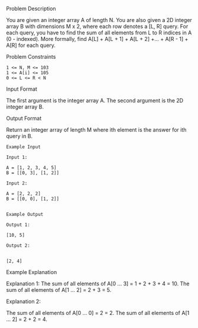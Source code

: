 Problem Description

You are given an integer array A of length N.
You are also given a 2D integer array B with dimensions M x 2, where each row denotes a [L, R] query.
For each query, you have to find the sum of all elements from L to R indices in A (0 - indexed).
More formally, find A[L] + A[L + 1] + A[L + 2] +... + A[R - 1] + A[R] for each query.



Problem Constraints
    
    1 <= N, M <= 103
    1 <= A[i] <= 105
    0 <= L <= R < N


Input Format

The first argument is the integer array A.
The second argument is the 2D integer array B.


Output Format

Return an integer array of length M where ith element is the answer for ith query in B.

    
    Example Input
    
    Input 1:
    
    A = [1, 2, 3, 4, 5]
    B = [[0, 3], [1, 2]]
    
    Input 2:
    
    A = [2, 2, 2]
    B = [[0, 0], [1, 2]]
    
    
    Example Output
    
    Output 1:
    
    [10, 5]
    
    Output 2:
    
    
    [2, 4]


Example Explanation

Explanation 1:
The sum of all elements of A[0 ... 3] = 1 + 2 + 3 + 4 = 10.
The sum of all elements of A[1 ... 2] = 2 + 3 = 5.

Explanation 2:

The sum of all elements of A[0 ... 0] = 2 = 2.
The sum of all elements of A[1 ... 2] = 2 + 2 = 4.